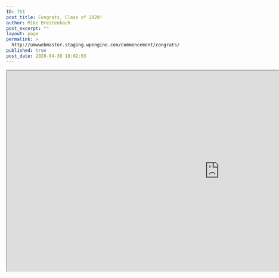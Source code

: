 ```yaml
---
ID: 761
post_title: Congrats, Class of 2020!
author: Mike Breitenbach
post_excerpt: ""
layout: page
permalink: >
  http://umwwebmaster.staging.wpengine.com/commencement/congrats/
published: true
post_date: 2020-04-30 18:02:03
---
```

<iframe title="Class of 2020 Congratulations Feed" src="http://gobjgvuk.everwall.com/" width="1140px" height="540px"></iframe> 

<script src="https://cdn.everwall.com/embed/embed.min.js" type="text/javascript" charset="utf-8" async defer></script>
<script type="text/javascript" charset="utf-8">
  var ew_gobjgvuk = {"layout":"waterfall","post_limit":30,"expand":false}
</script>
<div class="everwall-embed" id="ew-gobjgvuk" style="width:100%;height:540px"></div>